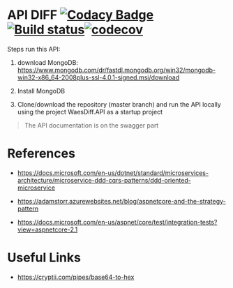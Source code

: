 # API DIFF [![Codacy Badge](https://api.codacy.com/project/badge/Grade/583d26fc38824a479be665d5293e7c72)](https://www.codacy.com/app/mathiasdouglas/diff?utm_source=github.com&amp;utm_medium=referral&amp;utm_content=mathiasdouglas/diff&amp;utm_campaign=Badge_Grade)[![Build status](https://ci.appveyor.com/api/projects/status/shjyapmtnf9jdykv?svg=true)](https://ci.appveyor.com/project/mathiasdouglas/diff)[![codecov](https://codecov.io/gh/mathiasdouglas/diff/branch/master/graph/badge.svg)](https://codecov.io/gh/mathiasdouglas/diff)

Steps run this API:

1. download MongoDB: https://www.mongodb.com/dr/fastdl.mongodb.org/win32/mongodb-win32-x86_64-2008plus-ssl-4.0.1-signed.msi/download

2. Install MongoDB

3. Clone/download the repository (master branch) and run the API locally using the project WaesDiff.API as a startup project

> The API documentation is on the swagger part

# References
* https://docs.microsoft.com/en-us/dotnet/standard/microservices-architecture/microservice-ddd-cqrs-patterns/ddd-oriented-microservice

* https://adamstorr.azurewebsites.net/blog/aspnetcore-and-the-strategy-pattern

* https://docs.microsoft.com/en-us/aspnet/core/test/integration-tests?view=aspnetcore-2.1

# Useful Links
* https://cryptii.com/pipes/base64-to-hex
